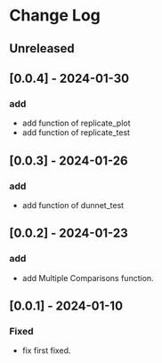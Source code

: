 # Change Log

## Unreleased

## [0.0.4] - 2024-01-30
### add
- add function of replicate_plot
- add function of replicate_test

## [0.0.3] - 2024-01-26

### add
- add function of dunnet_test

## [0.0.2] - 2024-01-23

### add
- add Multiple Comparisons function.

## [0.0.1] - 2024-01-10

### Fixed
- fix first fixed.

